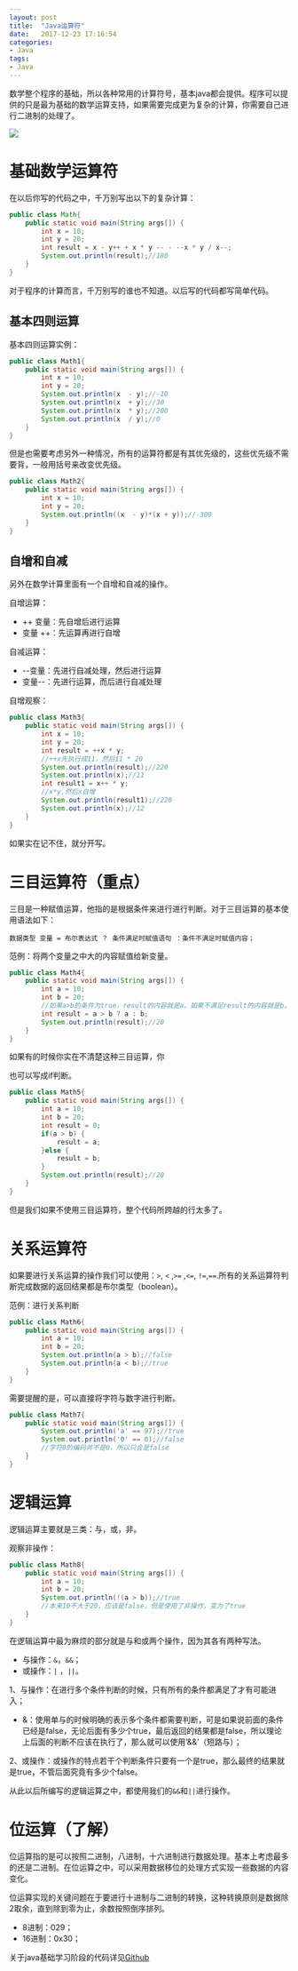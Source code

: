 ```yaml
---
layout: post
title:  "Java运算符"
date:   2017-12-23 17:16:54
categories:
- Java
tags:
- Java
---
```



数学整个程序的基础，所以各种常用的计算符号，基本java都会提供。程序可以提供的只是最为基础的数学运算支持，如果需要完成更为复杂的计算，你需要自己进行二进制的处理了。






![](http://assets.qipo.net/%E8%BF%90%E7%AE%97%E7%AC%A6.PNG)


# 基础数学运算符

在以后你写的代码之中，千万别写出以下的复杂计算：

```java
public class Math{
	public static void main(String args[]) {
		int x = 10;
		int y = 20;
		int result = x - y++ + x * y -- - --x * y / x--;
		System.out.println(result);//180
	}
}
```

对于程序的计算而言，千万别写的谁也不知道。以后写的代码都写简单代码。

## 基本四则运算

基本四则运算实例：

```java
public class Math1{
	public static void main(String args[]) {
		int x = 10;
		int y = 20;
		System.out.println(x  - y);//-10
		System.out.println(x  + y);//30
		System.out.println(x  * y);//200
		System.out.println(x  / y);//0
	}
}
```

但是也需要考虑另外一种情况，所有的运算符都是有其优先级的，这些优先级不需要背，一般用括号来改变优先级。

```java
public class Math2{
	public static void main(String args[]) {
		int x = 10;
		int y = 20;
		System.out.println((x  - y)*(x + y));//-300
	}
}
```

## 自增和自减

另外在数学计算里面有一个自增和自减的操作。

自增运算：

- ++ 变量：先自增后进行运算
- 变量 ++：先运算再进行自增

自减运算：

- --变量：先进行自减处理，然后进行运算
- 变量--：先进行运算，而后进行自减处理

自增观察：

```java
public class Math3{
	public static void main(String args[]) {
		int x = 10;
		int y = 20;
		int result = ++x * y;
		//++x先执行成11，然后11 * 20
		System.out.println(result);//220
		System.out.println(x);//11
		int result1 = x++ * y;
		//x*y,然后x自增
		System.out.println(result1);//220
		System.out.println(x);//12
	}
}
```

如果实在记不住，就分开写。

# 三目运算符（重点）

三目是一种赋值运算，他指的是根据条件来进行进行判断。对于三目运算的基本使用语法如下：

```
数据类型 变量 = 布尔表达式 ？ 条件满足时赋值语句 ：条件不满足时赋值内容；
```

范例：将两个变量之中大的内容赋值给新变量。

```java
public class Math4{
	public static void main(String args[]) {
		int a = 10;
		int b = 20;
		//如果a>b的条件为true，result的内容就是a，如果不满足result的内容就是b。
		int result = a > b ? a : b;
		System.out.println(result);//20
	}
}
```

如果有的时候你实在不清楚这种三目运算，你

也可以写成if判断。

```java
public class Math5{
	public static void main(String args[]) {
		int a = 10;
		int b = 20;
		int result = 0;
		if(a > b) {
			result = a;
		}else {
			result = b;
		}
		System.out.println(result);//20
	}
}
```

但是我们如果不使用三目运算符，整个代码所跨越的行太多了。

# 关系运算符

如果要进行关系运算的操作我们可以使用：`>`, `<` ,`>=` ,`<=`, `!=`,`==`.所有的关系运算符判断完成数据的返回结果都是布尔类型（boolean）。

范例：进行关系判断

```java
public class Math6{
	public static void main(String args[]) {
		int a = 10;
		int b = 20;
		System.out.println(a > b);//false
		System.out.println(a < b);//true
	}
}
```

需要提醒的是，可以直接将字符与数字进行判断。

```java
public class Math7{
	public static void main(String args[]) {
		System.out.println('a' == 97);//true
		System.out.println('0' == 0);//false
		//字符0的编码并不是0，所以只会是false
	}
}
```

# 逻辑运算

逻辑运算主要就是三类：与，或，非。

观察非操作：

```java
public class Math8{
	public static void main(String args[]) {
		int a = 10;
		int b = 20;
		System.out.println(!(a > b));//true
		//本来10不大于20，应该是false，但是使用了非操作，变为了true
	}
}
```

在逻辑运算中最为麻烦的部分就是与和或两个操作，因为其各有两种写法。

- 与操作：`&`，`&&`；
- 或操作：`|` ，`||`。

1、与操作：在进行多个条件判断的时候，只有所有的条件都满足了才有可能进入；

 - &：使用单与的时候明确的表示多个条件都需要判断，可是如果说前面的条件已经是false，无论后面有多少个true，最后返回的结果都是false，所以理论上后面的判断不应该在执行了，那么就可以使用‘&&’（短路与）；

2、或操作：或操作的特点若干个判断条件只要有一个是true，那么最终的结果就是true，不管后面究竟有多少个false。

 从此以后所编写的逻辑运算之中，都使用我们的`&&`和`||`进行操作。

# 位运算（了解）

位运算指的是可以按照二进制，八进制，十六进制进行数据处理。基本上考虑最多的还是二进制。在位运算之中，可以采用数据移位的处理方式实现一些数据的内容变化。


位运算实现的关键问题在于要进行十进制与二进制的转换，这种转换原则是数据除2取余，直到除到零为止，余数按照倒序排列。

- 8进制：029；
- 16进制：0x30；


关于java基础学习阶段的代码详见[Github](https://github.com/7666/java_base)
